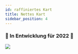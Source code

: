 ```yaml
---
id: raffiniertes Kart
title: Nettes Kart
sidebar_position: 4
---
```


### 🚧 In Entwicklung für 2022 🚧

![](/img/niftykart_v01.png)
